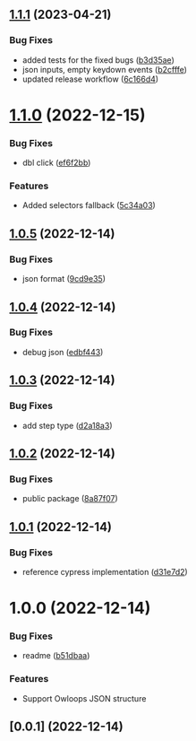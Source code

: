 ## [1.1.1](https://github.com/Owloops/owloops-chrome-recorder/compare/v1.1.0...v1.1.1) (2023-04-21)


### Bug Fixes

* added tests for the fixed bugs ([b3d35ae](https://github.com/Owloops/owloops-chrome-recorder/commit/b3d35ae7b02a86358f803e98d4757ca39003a79e))
* json inputs, empty keydown events ([b2cfffe](https://github.com/Owloops/owloops-chrome-recorder/commit/b2cfffe7ee0f4f4dffdd23fa7415938d5e28e985))
* updated release workflow ([6c166d4](https://github.com/Owloops/owloops-chrome-recorder/commit/6c166d46757f6877be6ec8c1e9a6a2eacecae1d9))

# [1.1.0](https://github.com/Owloops/owloops-chrome-recorder/compare/v1.0.5...v1.1.0) (2022-12-15)


### Bug Fixes

* dbl click ([ef6f2bb](https://github.com/Owloops/owloops-chrome-recorder/commit/ef6f2bb15942ef7a753e7ea6647176f064805dd6))


### Features

* Added selectors fallback ([5c34a03](https://github.com/Owloops/owloops-chrome-recorder/commit/5c34a031280ddee0640b03e164876b7498144022))

## [1.0.5](https://github.com/Owloops/owloops-chrome-recorder/compare/v1.0.4...v1.0.5) (2022-12-14)


### Bug Fixes

* json format ([9cd9e35](https://github.com/Owloops/owloops-chrome-recorder/commit/9cd9e352af083412ac292e7e84733a10287dc7c8))

## [1.0.4](https://github.com/Owloops/owloops-chrome-recorder/compare/v1.0.3...v1.0.4) (2022-12-14)


### Bug Fixes

* debug json ([edbf443](https://github.com/Owloops/owloops-chrome-recorder/commit/edbf443d95b22270322faae6df0c16f820b2ec1c))

## [1.0.3](https://github.com/Owloops/owloops-chrome-recorder/compare/v1.0.2...v1.0.3) (2022-12-14)


### Bug Fixes

* add step type ([d2a18a3](https://github.com/Owloops/owloops-chrome-recorder/commit/d2a18a381b7457caacb2a0f6f4fda730bd5c0949))

## [1.0.2](https://github.com/Owloops/owloops-chrome-recorder/compare/v1.0.1...v1.0.2) (2022-12-14)


### Bug Fixes

* public package ([8a87f07](https://github.com/Owloops/owloops-chrome-recorder/commit/8a87f07e6eb9f70be295b698992426072c5808b1))

## [1.0.1](https://github.com/Owloops/owloops-chrome-recorder/compare/v1.0.0...v1.0.1) (2022-12-14)


### Bug Fixes

* reference cypress implementation ([d31e7d2](https://github.com/Owloops/owloops-chrome-recorder/commit/d31e7d2715eadcfde0cb59de3f1ad0654c086e3e))

# 1.0.0 (2022-12-14)


### Bug Fixes

* readme ([b51dbaa](https://github.com/Owloops/owloops-chrome-recorder/commit/b51dbaa2aca67e9748d8b31fa71da3e4149c58d3))

### Features

* Support Owloops JSON structure

## [0.0.1] (2022-12-14)
